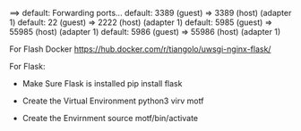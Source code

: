 ==> default: Forwarding ports...
    default: 3389 (guest) => 3389 (host) (adapter 1)
    default: 22 (guest) => 2222 (host) (adapter 1)
    default: 5985 (guest) => 55985 (host) (adapter 1)
    default: 5986 (guest) => 55986 (host) (adapter 1)


For Flash Docker 
https://hub.docker.com/r/tiangolo/uwsgi-nginx-flask/






For Flask: 

* Make Sure Flask is installed 
pip install flask 


* Create the Virtual Environment 
python3 virv motf 

* Create the Envirnment 
source motf/bin/activate
